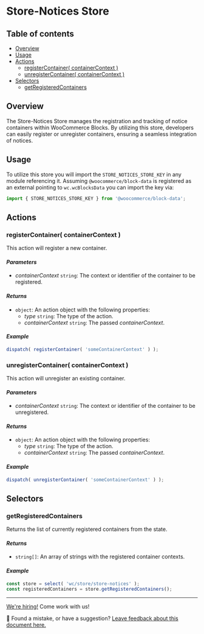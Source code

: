 # Store-Notices Store <!-- omit in toc -->

## Table of contents <!-- omit in toc -->

-   [Overview](#overview)
-   [Usage](#usage)
-   [Actions](#actions)
    -   [registerContainer( containerContext )](#registercontainer-containercontext-)
    -   [unregisterContainer( containerContext )](#unregistercontainer-containercontext-)
-   [Selectors](#selectors)
    -   [getRegisteredContainers](#getregisteredcontainers)

## Overview

The Store-Notices Store manages the registration and tracking of notice containers within WooCommerce Blocks. By utilizing this store, developers can easily register or unregister containers, ensuring a seamless integration of notices.

## Usage

To utilize this store you will import the `STORE_NOTICES_STORE_KEY` in any module referencing it. Assuming `@woocommerce/block-data` is registered as an external pointing to `wc.wcBlocksData` you can import the key via:

```js
import { STORE_NOTICES_STORE_KEY } from '@woocommerce/block-data';
```

## Actions

### registerContainer( containerContext )

This action will register a new container.

#### _Parameters_ <!-- omit in toc -->

-   _containerContext_ `string`: The context or identifier of the container to be registered.

#### _Returns_ <!-- omit in toc -->

-   `object`: An action object with the following properties:
    -   _type_ `string`: The type of the action.
    -   _containerContext_ `string`: The passed _containerContext_.

#### _Example_ <!-- omit in toc -->

```javascript
dispatch( registerContainer( 'someContainerContext' ) );
```

### unregisterContainer( containerContext )

This action will unregister an existing container.

#### _Parameters_ <!-- omit in toc -->

-   _containerContext_ `string`: The context or identifier of the container to be unregistered.

#### _Returns_ <!-- omit in toc -->

-   `object`: An action object with the following properties:
    -   _type_ `string`: The type of the action.
    -   _containerContext_ `string`: The passed _containerContext_.

#### _Example_ <!-- omit in toc -->

```js
dispatch( unregisterContainer( 'someContainerContext' ) );
```

## Selectors

### getRegisteredContainers

Returns the list of currently registered containers from the state.

#### _Returns_ <!-- omit in toc -->

-   `string[]`: An array of strings with the registered container contexts.

#### _Example_ <!-- omit in toc -->

```js
const store = select( 'wc/store/store-notices' );
const registeredContainers = store.getRegisteredContainers();
```

<!-- FEEDBACK -->

---

[We're hiring!](https://woocommerce.com/careers/) Come work with us!

🐞 Found a mistake, or have a suggestion? [Leave feedback about this document here.](https://github.com/woocommerce/woocommerce-blocks/issues/new?assignees=&labels=type%3A+documentation&template=--doc-feedback.md&title=Feedback%20on%20./docs/third-party-developers/extensibility/data-store/validation.md)

<!-- /FEEDBACK -->
